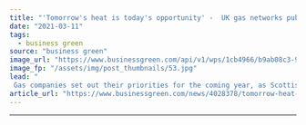 ```yaml
---
title: "'Tomorrow's heat is today's opportunity' -  UK gas networks publish 2021 green gas plan"
date: "2021-03-11"
tags: 
  - business green
source: "business green"
image_url: "https://www.businessgreen.com/api/v1/wps/1cb4966/b9ab08c3-9aba-40ef-908f-78368652238a/4/Cromarty-Firth-185x114.jpg"
image_fp: "/assets/img/post_thumbnails/53.jpg"
lead: "
 Gas companies set out their priorities for the coming year, as ScottishPower launches plan for green hydrogen hub in Scottish Highlands ..."
article_url: "https://www.businessgreen.com/news/4028378/tomorrow-heat-opportunity-uk-gas-networks-publish-2021-green-gas-plan"
---
```


---

